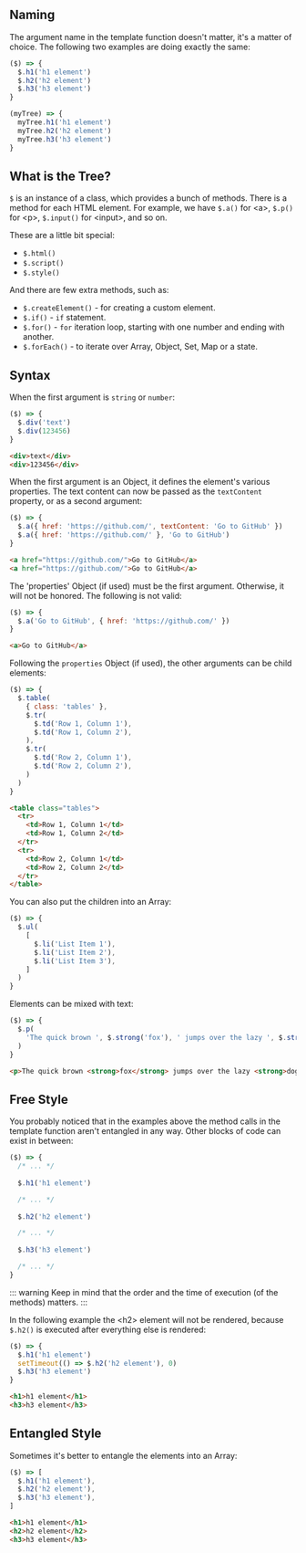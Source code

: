 ## Naming

The argument name in the template function doesn't matter, it's a matter of choice. The following
two examples are doing exactly the same:

```js
($) => {
  $.h1('h1 element')
  $.h2('h2 element')
  $.h3('h3 element')
}
```
```js
(myTree) => {
  myTree.h1('h1 element')
  myTree.h2('h2 element')
  myTree.h3('h3 element')
}
```
## What is the Tree?

``$`` is an instance of a class, which provides a bunch of methods. There is a method for each HTML
element. For example, we have ``$.a()`` for \<a\>, ``$.p()`` for \<p\>, ``$.input()`` for \<input\>,
and so on.

These are a little bit special:

- ``$.html()``
- ``$.script()``
- ``$.style()``

And there are few extra methods, such as:

- ``$.createElement()`` - for creating a custom element.
- ``$.if()`` - ``if`` statement.
- ``$.for()`` - ``for`` iteration loop, starting with one number and ending with another.
- ``$.forEach()`` - to iterate over Array, Object, Set, Map or a state.



## Syntax

When the first argument is `string` or `number`:

```js
($) => {
  $.div('text')
  $.div(123456)
}
```
```html
<div>text</div>
<div>123456</div>
```

When the first argument is an Object, it defines the element's various properties. The text content
can now be passed as the `textContent` property, or as a second argument:

```js
($) => {
  $.a({ href: 'https://github.com/', textContent: 'Go to GitHub' })
  $.a({ href: 'https://github.com/' }, 'Go to GitHub')
}
```
```html
<a href="https://github.com/">Go to GitHub</a>
<a href="https://github.com/">Go to GitHub</a>
```

The 'properties' Object (if used) must be the first argument. Otherwise, it will not be honored.
The following is not valid:

```js
($) => {
  $.a('Go to GitHub', { href: 'https://github.com/' })
}
```
```html
<a>Go to GitHub</a>
```

Following the `properties` Object (if used), the other arguments can be child elements:

```js
($) => {
  $.table(
    { class: 'tables' },
    $.tr(
      $.td('Row 1, Column 1'),
      $.td('Row 1, Column 2'),
    ),
    $.tr(
      $.td('Row 2, Column 1'),
      $.td('Row 2, Column 2'),
    )
  )
}
```
```html
<table class="tables">
  <tr>
    <td>Row 1, Column 1</td>
    <td>Row 1, Column 2</td>
  </tr>
  <tr>
    <td>Row 2, Column 1</td>
    <td>Row 2, Column 2</td>
  </tr>
</table>
```

You can also put the children into an Array:
```js
($) => {
  $.ul(
    [
      $.li('List Item 1'),
      $.li('List Item 2'),
      $.li('List Item 3'),
    ]
  )
}
```

Elements can be mixed with text:

```js
($) => {
  $.p(
    'The quick brown ', $.strong('fox'), ' jumps over the lazy ', $.strong('dog')
  )
}
```
```html
<p>The quick brown <strong>fox</strong> jumps over the lazy <strong>dog</strong></p>
```
## Free Style

You probably noticed that in the examples above the method calls in the template function aren't
entangled in any way. Other blocks of code can exist in between:

```js
($) => {
  /* ... */
  
  $.h1('h1 element')

  /* ... */
  
  $.h2('h2 element')

  /* ... */
  
  $.h3('h3 element')

  /* ... */
}
```

::: warning
Keep in mind that the order and the time of execution (of the methods) matters.
:::

In the following example the \<h2\> element will not be rendered, because `$.h2()` is executed after
everything else is rendered:
```js
($) => {
  $.h1('h1 element')
  setTimeout(() => $.h2('h2 element'), 0)
  $.h3('h3 element')
}
```
```html
<h1>h1 element</h1>
<h3>h3 element</h3>
```

## Entangled Style

Sometimes it's better to entangle the elements into an Array:

```js
($) => [
  $.h1('h1 element'),
  $.h2('h2 element'),
  $.h3('h3 element'),
]
```
```html
<h1>h1 element</h1>
<h2>h2 element</h2>
<h3>h3 element</h3>
```
